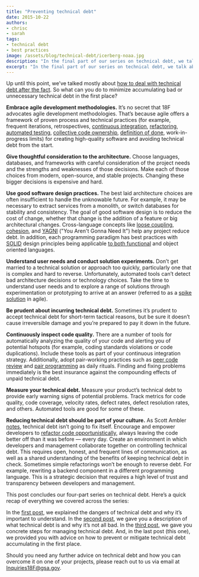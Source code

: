 ```yaml
---
title: "Preventing technical debt"
date: 2015-10-22
authors:
- chrisc
- sarah
tags:
- technical debt
- best practices
image: /assets/blog/technical-debt/icerberg-noaa.jpg
description: "In the final part of our series on technical debt, we talk about ways to minimize accumulating bad or unnecessary technical debt in the first place."
excerpt: "In the final part of our series on technical debt, we talk about ways to minimize accumulating bad or unnecessary technical debt in the first place."
---
```


Up until this point, we’ve talked mostly about [how to deal with
technical debt after the
fact](https://18f.gsa.gov/2015/10/05/managing-technical-debt/). So what
can you do to minimize accumulating bad or unnecessary technical debt in
the first place?

**Embrace agile development methodologies.** It’s no secret that 18F
advocates agile development methodologies. That’s because agile offers a
framework of proven process and technical practices (for example,
frequent iterations, retrospectives, [continuous
integration](https://en.wikipedia.org/wiki/Continuous_integration),
[refactoring](https://en.wikipedia.org/wiki/Code_refactoring),
[automated testing](https://en.wikipedia.org/wiki/Test_automation),
[collective code
ownership](https://en.wikipedia.org/wiki/Extreme_programming_practices#Collective_code_ownership),
[definition of
done](https://18f.gsa.gov/2015/04/24/agile-developments-secret-weapon-transparency/),
work-in-progress limits) for creating high-quality software and avoiding
technical debt from the start.

**Give thoughtful consideration to the architecture.** Choose languages,
databases, and frameworks with careful consideration of the project
needs and the strengths and weaknesses of those decisions. Make each of
those choices from modern, open-source, and stable projects. Changing
these bigger decisions is expensive and hard.

**Use good software design practices.** The best laid architecture
choices are often insufficient to handle the unknowable future. For
example, it may be necessary to extract services from a monolith, or
switch databases for stability and consistency. The goal of good
software design is to reduce the cost of change, whether that change is
the addition of a feature or big architectural changes. Cross-language
concepts like [loose
coupling](https://en.wikipedia.org/wiki/Loose_coupling),
[cohesion](https://en.wikipedia.org/wiki/Cohesion_%28computer_science%29),
and [YAGNI](http://martinfowler.com/bliki/Yagni.html) ("You Aren't
Gonna Need It") help any project reduce debt. In addition, each
programming paradigm has best practices with
[SOLID](https://en.wikipedia.org/wiki/SOLID_(object-oriented_design))
design principles being applicable [to both
functional](http://programmers.stackexchange.com/questions/165356/equivalent-of-solid-principles-for-functional-programming)
and object oriented languages.

**Understand user needs and conduct solution experiments.** Don’t get
married to a technical solution or approach too quickly, particularly
one that is complex and hard to reverse. Unfortunately, automated tools
can’t detect bad architecture decisions or technology choices. Take the
time to understand user needs and to explore a range of solutions
through experimentation or prototyping to arrive at an answer (referred
to as a [spike
solution](http://www.extremeprogramming.org/rules/spike.html) in
agile).

**Be prudent about incurring technical debt.** Sometimes it’s prudent to
accept technical debt for short-term tactical reasons, but be sure it
doesn’t cause irreversible damage and you’re prepared to pay it down in
the future.

**Continuously inspect code quality.** There are a number of tools for
automatically analyzing the quality of your code and alerting you of
potential hotspots (for example, coding standards violations or code
duplications). Include these tools as part of your continuous
integration strategy. Additionally, adopt pair-working practices such as
[peer code review](https://en.wikipedia.org/wiki/Software_peer_review)
and [pair
programming](https://18f.gsa.gov/2015/05/04/pair-programming-why-two-heads-are-better-than-one/)
as daily rituals. Finding and fixing problems immediately is the best
insurance against the compounding effects of unpaid technical debt.

**Measure your technical debt.** Measure your product’s technical debt
to provide early warning signs of potential problems. Track metrics for
code quality, code coverage, velocity rates, defect rates, defect
resolution rates, and others. Automated tools are good for some of
these.

**Reducing technical debt should be part of your culture.** As Scott
Ambler
[notes](https://disciplinedagiledelivery.wordpress.com/2013/11/10/technical-debt/),
technical debt isn’t going to fix itself. Encourage and empower
developers to [refactor code
opportunistically](http://martinfowler.com/bliki/OpportunisticRefactoring.html),
always leaving the code better off than it was before — every day.
Create an environment in which developers and management collaborate
together on controlling technical debt. This requires open, honest, and
frequent lines of communication, as well as a shared understanding of
the benefits of keeping technical debt in check. Sometimes simple
refactorings won’t be enough to reverse debt. For example, rewriting a
backend component in a different programming language. This is a
strategic decision that requires a high level of trust and transparency
between developers and management.

This post concludes our four-part series on technical debt. Here’s a
quick recap of everything we covered across the series:

In the [first post](https://18f.gsa.gov/2015/08/07/technical-debt-1/),
we explained the dangers of technical debt and why it’s important to
understand. In the [second
post](https://18f.gsa.gov/2015/09/04/what-is-technical-debt/), we gave
you a description of what technical debt is and why it’s not all bad. In
the [third
post](https://18f.gsa.gov/2015/10/05/managing-technical-debt/), we gave
you concrete steps for managing technical debt. And, in the last post
(this one), we provided you with advice on how to prevent or mitigate
technical debt accumulating in the first place.

Should you need any further advice on technical debt and how you can
overcome it on one of your projects, please reach out to us via email at [Inquiries18F@gsa.gov](mailto:Inquiries18F@gsa.gov).
